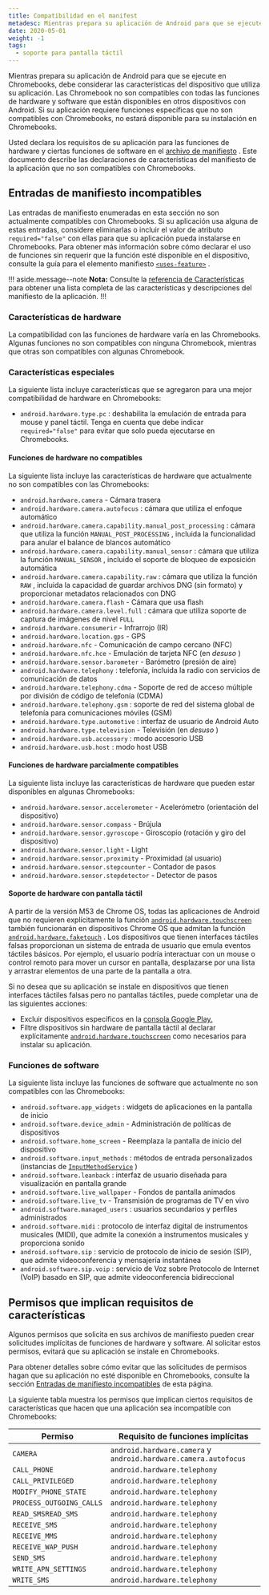 ```yaml
---
title: Compatibilidad en el manifest
metadesc: Mientras prepara su aplicación de Android para que se ejecute en Chromebooks, debe considerar las características del dispositivo que utiliza su aplicación.
date: 2020-05-01
weight: -1
tags:
  - soporte para pantalla táctil
---
```


Mientras prepara su aplicación de Android para que se ejecute en Chromebooks, debe considerar las características del dispositivo que utiliza su aplicación. Las Chromebook no son compatibles con todas las funciones de hardware y software que están disponibles en otros dispositivos con Android. Si su aplicación requiere funciones específicas que no son compatibles con Chromebooks, no estará disponible para su instalación en Chromebooks.

Usted declara los requisitos de su aplicación para las funciones de hardware y ciertas funciones de software en el [archivo de manifiesto](https://developer.android.com//guide/topics/manifest/manifest-intro) . Este documento describe las declaraciones de características del manifiesto de la aplicación que no son compatibles con Chromebooks.

## Entradas de manifiesto incompatibles

Las entradas de manifiesto enumeradas en esta sección no son actualmente compatibles con Chromebooks. Si su aplicación usa alguna de estas entradas, considere eliminarlas o incluir el valor de atributo `required="false"` con ellas para que su aplicación pueda instalarse en Chromebooks. Para obtener más información sobre cómo declarar el uso de funciones sin requerir que la función esté disponible en el dispositivo, consulte la guía para el elemento manifiesto [`<uses-feature>`](https://developer.android.com//guide/topics/manifest/uses-feature-element.html#market-feature-filtering) .

!!! aside.message--note
**Nota:** Consulte la [referencia de Características](https://developer.android.com//guide/topics/manifest/uses-feature-element#features-reference) para obtener una lista completa de las características y descripciones del manifiesto de la aplicación.
!!!

### Características de hardware

La compatibilidad con las funciones de hardware varía en las Chromebooks. Algunas funciones no son compatibles con ninguna Chromebook, mientras que otras son compatibles con algunas Chromebook.

### Características especiales

La siguiente lista incluye características que se agregaron para una mejor compatibilidad de hardware en Chromebooks:

- `android.hardware.type.pc` : deshabilita la emulación de entrada para mouse y panel táctil. Tenga en cuenta que debe indicar `required="false"` para evitar que solo pueda ejecutarse en Chromebooks.

#### Funciones de hardware no compatibles

La siguiente lista incluye las características de hardware que actualmente no son compatibles con las Chromebooks:

- `android.hardware.camera` - Cámara trasera
- `android.hardware.camera.autofocus` : cámara que utiliza el enfoque automático
- `android.hardware.camera.capability.manual_post_processing` : cámara que utiliza la función `MANUAL_POST_PROCESSING` , incluida la funcionalidad para anular el balance de blancos automático
- `android.hardware.camera.capability.manual_sensor` : cámara que utiliza la función `MANUAL_SENSOR` , incluido el soporte de bloqueo de exposición automática
- `android.hardware.camera.capability.raw` : cámara que utiliza la función `RAW` , incluida la capacidad de guardar archivos DNG (sin formato) y proporcionar metadatos relacionados con DNG
- `android.hardware.camera.flash` - Cámara que usa flash
- `android.hardware.camera.level.full` : cámara que utiliza soporte de captura de imágenes de nivel `FULL`
- `android.hardware.consumerir` - Infrarrojo (IR)
- `android.hardware.location.gps` - GPS
- `android.hardware.nfc` - Comunicación de campo cercano (NFC)
- `android.hardware.nfc.hce` - Emulación de tarjeta NFC (en _desuso_ )
- `android.hardware.sensor.barometer` - Barómetro (presión de aire)
- `android.hardware.telephony` : telefonía, incluida la radio con servicios de comunicación de datos
- `android.hardware.telephony.cdma` - Soporte de red de acceso múltiple por división de código de telefonía (CDMA)
- `android.hardware.telephony.gsm` : soporte de red del sistema global de telefonía para comunicaciones móviles (GSM)
- `android.hardware.type.automotive` : interfaz de usuario de Android Auto
- `android.hardware.type.television` - Televisión (en _desuso_ )
- `android.hardware.usb.accessory` : modo accesorio USB
- `android.hardware.usb.host` : modo host USB

#### Funciones de hardware parcialmente compatibles

La siguiente lista incluye las características de hardware que pueden estar disponibles en algunas Chromebooks:

- `android.hardware.sensor.accelerometer` - Acelerómetro (orientación del dispositivo)
- `android.hardware.sensor.compass` - Brújula
- `android.hardware.sensor.gyroscope` - Giroscopio (rotación y giro del dispositivo)
- `android.hardware.sensor.light` - Light
- `android.hardware.sensor.proximity` - Proximidad (al usuario)
- `android.hardware.sensor.stepcounter` - Contador de pasos
- `android.hardware.sensor.stepdetector` - Detector de pasos

#### Soporte de hardware con pantalla táctil

A partir de la versión M53 de Chrome OS, todas las aplicaciones de Android que no requieren explícitamente la función [`android.hardware.touchscreen`](https://developer.android.com//guide/topics/manifest/uses-feature-element#touchscreen-hw-features) también funcionarán en dispositivos Chrome OS que admitan la función [`android.hardware.faketouch`](https://developer.android.com//guide/topics/manifest/uses-feature-element#touchscreen-hw-features) . Los dispositivos que tienen interfaces táctiles falsas proporcionan un sistema de entrada de usuario que emula eventos táctiles básicos. Por ejemplo, el usuario podría interactuar con un mouse o control remoto para mover un cursor en pantalla, desplazarse por una lista y arrastrar elementos de una parte de la pantalla a otra.

Si no desea que su aplicación se instale en dispositivos que tienen interfaces táctiles falsas pero no pantallas táctiles, puede completar una de las siguientes acciones:

- Excluir dispositivos específicos en la [consola Google Play.](https://play.google.com/apps/publish)
- Filtre dispositivos sin hardware de pantalla táctil al declarar explícitamente [`android.hardware.touchscreen`](https://developer.android.com//guide/topics/manifest/uses-feature-element#touchscreen-hw-features) como necesarios para instalar su aplicación.

### Funciones de software

La siguiente lista incluye las funciones de software que actualmente no son compatibles con las Chromebooks:

- `android.software.app_widgets` : widgets de aplicaciones en la pantalla de inicio
- `android.software.device_admin` - Administración de políticas de dispositivos
- `android.software.home_screen` - Reemplaza la pantalla de inicio del dispositivo
- `android.software.input_methods` : métodos de entrada personalizados (instancias de [`InputMethodService`](https://developer.android.com//reference/android/inputmethodservice/InputMethodService) )
- `android.software.leanback` : interfaz de usuario diseñada para visualización en pantalla grande
- `android.software.live_wallpaper` - Fondos de pantalla animados
- `android.software.live_tv` - Transmisión de programas de TV en vivo
- `android.software.managed_users` : usuarios secundarios y perfiles administrados
- `android.software.midi` : protocolo de interfaz digital de instrumentos musicales (MIDI), que admite la conexión a instrumentos musicales y proporciona sonido
- `android.software.sip` : servicio de protocolo de inicio de sesión (SIP), que admite videoconferencia y mensajería instantánea
- `android.software.sip.voip` : servicio de Voz sobre Protocolo de Internet (VoIP) basado en SIP, que admite videoconferencia bidireccional

## Permisos que implican requisitos de características

Algunos permisos que solicita en sus archivos de manifiesto pueden crear solicitudes implícitas de funciones de hardware y software. Al solicitar estos permisos, evitará que su aplicación se instale en Chromebooks.

Para obtener detalles sobre cómo evitar que las solicitudes de permisos hagan que su aplicación no esté disponible en Chromebooks, consulte la sección [Entradas de manifiesto incompatibles](#incompatible-manifest-entries) de esta página.

La siguiente tabla muestra los permisos que implican ciertos requisitos de características que hacen que una aplicación sea incompatible con Chromebooks:

| Permiso                  | Requisito de funciones implícitas                               |
| ------------------------ | --------------------------------------------------------------- |
| `CAMERA`                 | `android.hardware.camera` y `android.hardware.camera.autofocus` |
| `CALL_PHONE`             | `android.hardware.telephony`                                    |
| `CALL_PRIVILEGED`        | `android.hardware.telephony`                                    |
| `MODIFY_PHONE_STATE`     | `android.hardware.telephony`                                    |
| `PROCESS_OUTGOING_CALLS` | `android.hardware.telephony`                                    |
| `READ_SMSREAD_SMS`       | `android.hardware.telephony`                                    |
| `RECEIVE_SMS`            | `android.hardware.telephony`                                    |
| `RECEIVE_MMS`            | `android.hardware.telephony`                                    |
| `RECEIVE_WAP_PUSH`       | `android.hardware.telephony`                                    |
| `SEND_SMS`               | `android.hardware.telephony`                                    |
| `WRITE_APN_SETTINGS`     | `android.hardware.telephony`                                    |
| `WRITE_SMS`              | `android.hardware.telephony`                                    |
